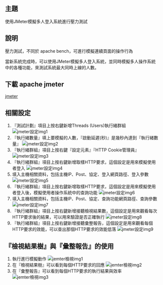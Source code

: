 ## 主題
使用JMeter模擬多人登入系統進行壓力測試

## 說明
壓力測試，不同於 apache bench，可進行模擬連續頁面的操作行為

當新系統完成時，可以使用JMeter模擬多人登入系統，並同時模擬多人操作系統中的各種功能，來測試系統最大同時上線的人數。

## 下載 apache jmeter

[jmeter](http://jmeter.apache.org/)

## 相關設定

1. 『測試計劃』項目上按右鍵新增Threads (Users)執行緒群組
![jmeter設定img1](~resource/jmeter設定img1.png)
2. 『執行緒數量』填上要模擬的人數，『啟動延遲(秒)』是幾秒內達到『執行緒數量』
![jmeter設定img2](~resource/jmeter設定img2.png)
3. 『執行緒群組』項目上按右鍵『設定元素』『HTTP Cookie管理員』
![jmeter設定img3](~resource/jmeter設定img3.png)
4. 『執行緒群組』項目上按右鍵新增取樣HTTP要求，這個設定是用來模擬使用者登入
![jmeter設定img4](~resource/jmeter設定img4.png)
5. 填入主機相關資料，包括主機IP、Post、協定、登入網頁路徑、登入參數
![jmeter設定img5](~resource/jmeter設定img5.png)
6. 『執行緒群組』項目上按右鍵新增取樣HTTP要求，這個設定是用來模擬使用者登入後，模擬使用者操作系統中的查詢功能
![jmeter設定img6](~resource/jmeter設定img6.png)
7. 填入主機相關資料，包括主機IP、Post、協定、查詢功能網頁路徑、查詢參數
![jmeter設定img7](~resource/jmeter設定img7.png)
8. 『執行緒群組』項目上按右鍵新增接聽檢視結果數，這個設定是用來觀看每次HTTP要求後的結果，可以用來驗證是否正確執行
![jmeter設定img8](~resource/jmeter設定img8.png)
9. 『執行緒群組』項目上按右鍵新增接聽彙整報告，這個設定是用來觀看每個HTTP要求的效能，可以查出那個HTTP要求的效能低落
![jmeter設定img9](~resource/jmeter設定img9.png)

## 『檢視結果樹』與『彙整報告』的使用

1. 執行進行模擬動作
![jemter檢視img1](~resource/jmeter檢視img1.png)
2. 在『檢視結果樹』可以看到每個HTTP要求的回應
![jemter檢視img2](~resource/jmeter檢視img2.png)
3. 在『彙整報告』可以看到每個HTTP要求的執行結果與效率
![jemter檢視img3](~resource/jmeter檢視img3.png)